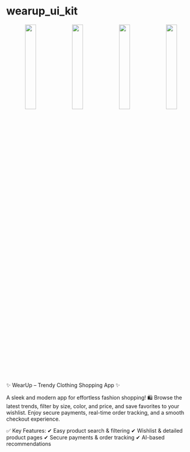 # wearup_ui_kit


<div align="center">
  <img src="https://github.com/user-attachments/assets/3cca8ca4-964b-4059-90ac-606f9c504c62" width="24%">
  <img src="https://github.com/user-attachments/assets/9bf777a9-d1f0-4ff6-b68e-f3693eeaa1b0" width="24%">
  <img src="https://github.com/user-attachments/assets/a31cb7ef-6ae3-4b62-a34e-7ae6c4f11ab2" width="24%">
  <img src="https://github.com/user-attachments/assets/23e956cc-c195-43a0-aac2-d6344e71392b" width="24%">
</div>

































✨ WearUp – Trendy Clothing Shopping App ✨

A sleek and modern app for effortless fashion shopping! 🛍️ Browse the latest trends, filter by size, color, and price, and save favorites to your wishlist. Enjoy secure payments, real-time order tracking, and a smooth checkout experience.

✅ Key Features:
✔ Easy product search & filtering
✔ Wishlist & detailed product pages
✔ Secure payments & order tracking
✔ AI-based recommendations
